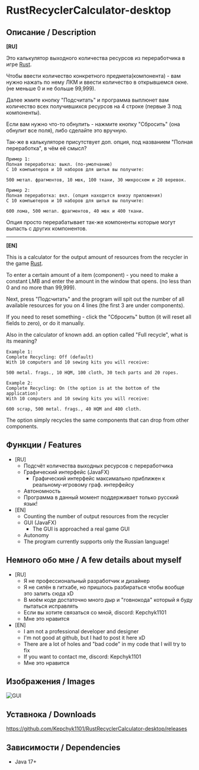 # RustRecyclerCalculator-desktop
## Описание / Description
**[RU]**

Это калькулятор выходного количества ресурсов из переработчика в игре [Rust](https://store.steampowered.com/app/252490/Rust/).

Чтобы ввести количество конкретного предмета(компонента) - вам нужно нажать по нему ЛКМ и ввести количество в открывшемся окне. (не меньше 0 и не больше 99,999).

Далее жмите кнопку "Подсчитать" и программа выплюнет вам количество всех получившихся ресурсов на 4 строке (первые 3 под компоненты).

Если вам нужно что-то обнулить - нажмите кнопку "Сбросить" (она обнулит все поля), либо сделайте это вручную.

Так-же в калькуляторе присутствует доп. опция, под названием "Полная переработка", в чём её смысл?

```
Пример 1:
Полная переработка: выкл. (по-умолчанию)
С 10 компьютеров и 10 наборов для шитья вы получите:

500 метал. фрагментов, 10 мвк, 100 ткани, 30 микросхем и 20 веревок.
```

```
Пример 2:
Полная переработка: вкл. (опция находится внизу приложения)
С 10 компьютеров и 10 наборов для шитья вы получите:

600 лома, 500 метал. фрагментов, 40 мвк и 400 ткани.
```
Опция просто перерабатывает так-же компоненты которые могут выпасть с других компонентов.

---
**[EN]**

This is a calculator for the output amount of resources from the recycler in the game [Rust](https://store.steampowered.com/app/252490/Rust/).

To enter a certain amount of a item (component) - you need to make a constant LMB and enter the amount in the window that opens. (no less than 0 and no more than 99,999).

Next, press "Подсчитать" and the program will spit out the number of all available resources for you on 4 lines (the first 3 are under components).

If you need to reset something - click the "Сбросить" button (it will reset all fields to zero), or do it manually.

Also in the calculator of known add. an option called "Full recycle", what is its meaning?

```
Example 1:
Complete Recycling: Off (default)
With 10 computers and 10 sewing kits you will receive:

500 metal. frags., 10 HQM, 100 cloth, 30 tech parts and 20 ropes.
```

```
Example 2:
Complete Recycling: On (the option is at the bottom of the application)
With 10 computers and 10 sewing kits you will receive:

600 scrap, 500 metal. frags., 40 HQM and 400 cloth.
```
The option simply recycles the same components that can drop from other components.
## Функции / Features
+ [RU]
  + Подсчёт количества выходных ресурсов с переработчика
  + Графический интерфейс (JavaFX)
    + Графический интерфейс максимально приближен к реальному-игровому граф. интерфейсу
  + Автономность
  + Программа в данный момент поддерживает только русский язык!
+ [EN]
  + Counting the number of output resources from the recycler
  + GUI (JavaFX)
    + The GUI is approached a real game GUI
  + Autonomy
  + The program currently supports only the Russian language!
## Немного обо мне / A few details about myself
+ [RU]
  + Я не профессиональный разработчик и дизайнер
  + Я не силён в гитхабе, но пришлось разбираться чтобы вообще это залить сюда xD
  + В моём коде достаточно много дыр и "говнокода" который я буду пытаться исправлять
  + Если вы хотите связаться со мной, discord: Kepchyk1101
  + Мне это нравится
+ [EN]
  + I am not a professional developer and designer
  + I'm not good at github, but I had to post it here xD
  + There are a lot of holes and "bad code" in my code that I will try to fix
  + If you want to contact me, discord: Kepchyk1101
  + Мне это нравится
## Изображения / Images
![GUI](https://media.discordapp.net/attachments/745329037789888574/1129435117501296794/image.png?width=369&height=468)
## Уставнока / Downloads
https://github.com/Kepchyk1101/RustRecyclerCalculator-desktop/releases
## Зависимости / Dependencies
+ Java 17+
